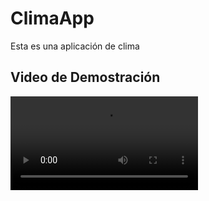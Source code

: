 # ClimaApp

Esta es una aplicación de clima 

## Video de Demostración

<video src="https://github.com/Carolinasierra19/ClimaApp/raw/main/ClimaAppfuncionando.mov" controls="controls" style="max-width: 700px;">
    
</video>
